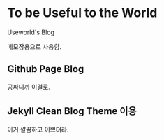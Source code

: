 To be Useful to the World
=========================

Useworld's Blog

메모장용으로 사용함.

Github Page Blog
----------------

공짜니까 이걸로.

Jekyll Clean Blog Theme 이용
----------------------------

이거 깔끔하고 이쁘더라.

